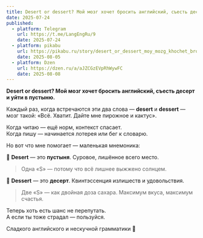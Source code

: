 ```yaml
---
title: Desert or dessert? Мой мозг хочет бросить английский, съесть десерт и уйти
date: 2025-07-24
published:
  - platform: Telegram
    url: https://t.me/LangEngRu/9
    date: 2025-07-24
  - platform: pikabu
    url: https://pikabu.ru/story/desert_or_dessert_moy_mozg_khochet_brosit_angliyskiy_sest_desert_i_uyti_v_pustyinyu_13041980
    date: 2025-08-05
  - platform: Dzen
    url: https://dzen.ru/a/aJZCGzEVpRhWywFC
    date: 2025-08-08
---
```


**Desert or dessert? Мой мозг хочет бросить английский, съесть десерт и уйти в пустыню.**  
  
Каждый раз, когда встречаются эти два слова — **desert** и **dessert** —  
мозг такой: «Всё. Хватит. Дайте мне пирожное и кактус».  
  
Когда читаю — ещё норм, контекст спасает.  
Когда пишу — начинается лотерея или бег к словарю.  
  
Но вот что мне помогает — маленькая мнемоника:  
  
🌵 **Desert** — это **пустыня**. Суровое, лишённое всего место.  

> Одна «S» — потому что всё лишнее выжжено солнцем.

  
  
🍰 **Dessert** — это **десерт**. Квинтэссенция излишеств и удовольствия.  

> Две «S» — как двойная доза сахара. Максимум вкуса, максимум счастья.

  
  
Теперь хоть есть шанс не перепутать.  
А если ты тоже страдал — пользуйся.  
  
Сладкого английского и нескучной грамматики 💛
